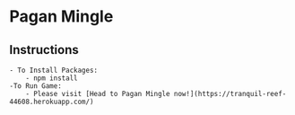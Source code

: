 # Pagan Mingle
## Instructions
	- To Install Packages:
		- npm install
	-To Run Game:
		- Please visit [Head to Pagan Mingle now!](https://tranquil-reef-44608.herokuapp.com/)